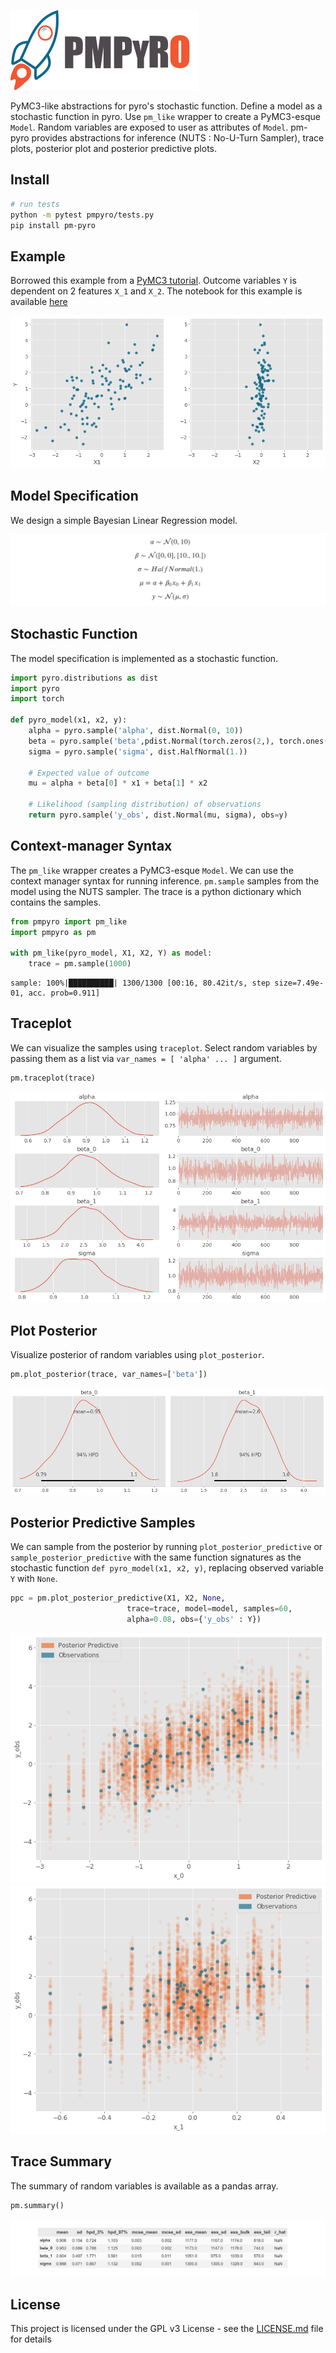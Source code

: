 ![](images/logo-medium.png)

PyMC3-like abstractions for pyro's stochastic function.
Define a model as a stochastic function in pyro.
Use `pm_like` wrapper to create a PyMC3-esque `Model`.
Random variables are exposed to user as attributes of `Model`.
pm-pyro provides abstractions for inference (NUTS : No-U-Turn Sampler), trace plots, posterior plot and posterior predictive plots.


## Install

```bash
# run tests
python -m pytest pmpyro/tests.py
pip install pm-pyro
```

## Example

Borrowed this example from a [PyMC3 tutorial](https://docs.pymc.io/notebooks/getting_started.html). Outcome variables `Y` is dependent on 2 features `X_1` and `X_2`. The notebook for this example is available [here](notebooks/motivating-example.ipynb)

![](images/plot_data.png)


## Model Specification

We design a simple Bayesian Linear Regression model.

![](images/stfn.png)

## Stochastic Function

The model specification is implemented as a stochastic function.


```python
import pyro.distributions as dist
import pyro
import torch

def pyro_model(x1, x2, y):
    alpha = pyro.sample('alpha', dist.Normal(0, 10))
    beta = pyro.sample('beta',pdist.Normal(torch.zeros(2,), torch.ones(2,) * 10.))
    sigma = pyro.sample('sigma', dist.HalfNormal(1.))

    # Expected value of outcome
    mu = alpha + beta[0] * x1 + beta[1] * x2

    # Likelihood (sampling distribution) of observations
    return pyro.sample('y_obs', dist.Normal(mu, sigma), obs=y)
```

## Context-manager Syntax

The `pm_like` wrapper creates a PyMC3-esque `Model`. 
We can use the context manager syntax for running inference.
`pm.sample` samples from the model using the NUTS sampler.
The trace is a python dictionary which contains the samples.

```python
from pmpyro import pm_like
import pmpyro as pm

with pm_like(pyro_model, X1, X2, Y) as model:
    trace = pm.sample(1000)
```

```
sample: 100%|██████████| 1300/1300 [00:16, 80.42it/s, step size=7.49e-01, acc. prob=0.911] 
```

## Traceplot

We can visualize the samples using `traceplot`.
Select random variables by passing them as a list via `var_names = [ 'alpha' ... ]` argument.

```python
pm.traceplot(trace)
```

![](images/traceplot.png)

## Plot Posterior

Visualize posterior of random variables using `plot_posterior`.

```python
pm.plot_posterior(trace, var_names=['beta'])
```

![](images/posterior_plot.png)

## Posterior Predictive Samples

We can sample from the posterior by running `plot_posterior_predictive` or `sample_posterior_predictive` with the same
function signatures as the stochastic function `def pyro_model(x1, x2, y)`, replacing observed variable `Y` with `None`. 

```python
ppc = pm.plot_posterior_predictive(X1, X2, None,
                          trace=trace, model=model, samples=60,
                          alpha=0.08, obs={'y_obs' : Y})
```

![](images/ppc1.png)
![](images/ppc2.png)


## Trace Summary

The summary of random variables is available as a pandas array.

```python
pm.summary()
```

![](images/trace_summary.png)


## License

This project is licensed under the GPL v3 License - see the [LICENSE.md](LICENSE.md) file for details
